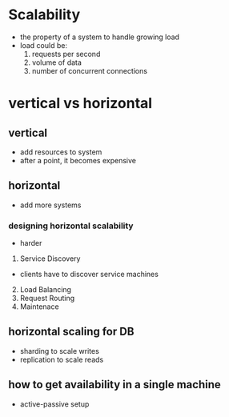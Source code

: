 # Scalability

- the property of a system to handle growing load
- load could be:
  1.  requests per second
  2.  volume of data
  3.  number of concurrent connections

# vertical vs horizontal

## vertical

- add resources to system
- after a point, it becomes expensive

## horizontal

- add more systems

### designing horizontal scalability

- harder

1. Service Discovery

- clients have to discover service machines

2. Load Balancing
3. Request Routing
4. Maintenace

## horizontal scaling for DB

- sharding to scale writes
- replication to scale reads

## how to get availability in a single machine

- active-passive setup

